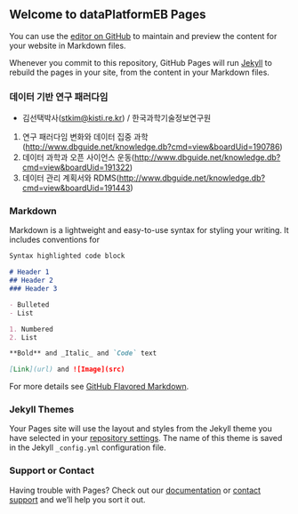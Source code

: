 ## Welcome to dataPlatformEB Pages

You can use the [editor on GitHub](https://github.com/keibigdata/dataPlatformEB/edit/master/index.md) to maintain and preview the content for your website in Markdown files.

Whenever you commit to this repository, GitHub Pages will run [Jekyll](https://jekyllrb.com/) to rebuild the pages in your site, from the content in your Markdown files.

### 데이터 기반 연구 패러다임
- 김선택박사(stkim@kisti.re.kr) / 한국과학기술정보연구원
1. 연구 패러다임 변화와 데이터 집중 과학(http://www.dbguide.net/knowledge.db?cmd=view&boardUid=190786)
2. 데이터 과학과 오픈 사이언스 운동(http://www.dbguide.net/knowledge.db?cmd=view&boardUid=191322)
3. 데이터 관리 계획서와 RDMS(http://www.dbguide.net/knowledge.db?cmd=view&boardUid=191443)


### Markdown

Markdown is a lightweight and easy-to-use syntax for styling your writing. It includes conventions for

```markdown
Syntax highlighted code block

# Header 1
## Header 2
### Header 3

- Bulleted
- List

1. Numbered
2. List

**Bold** and _Italic_ and `Code` text

[Link](url) and ![Image](src)
```

For more details see [GitHub Flavored Markdown](https://guides.github.com/features/mastering-markdown/).

### Jekyll Themes

Your Pages site will use the layout and styles from the Jekyll theme you have selected in your [repository settings](https://github.com/keibigdata/dataPlatformEB/settings). The name of this theme is saved in the Jekyll `_config.yml` configuration file.

### Support or Contact

Having trouble with Pages? Check out our [documentation](https://help.github.com/categories/github-pages-basics/) or [contact support](https://github.com/contact) and we’ll help you sort it out.
